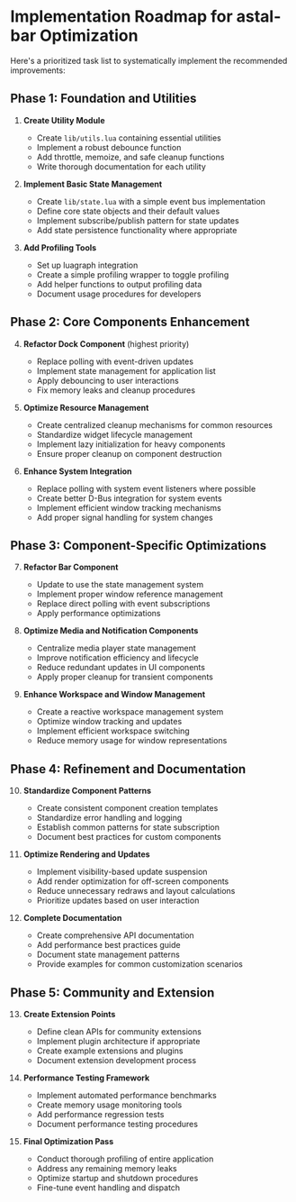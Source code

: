 
# Implementation Roadmap for astal-bar Optimization

Here's a prioritized task list to systematically implement the recommended improvements:

## Phase 1: Foundation and Utilities

1. **Create Utility Module**
   - Create `lib/utils.lua` containing essential utilities
   - Implement a robust debounce function
   - Add throttle, memoize, and safe cleanup functions
   - Write thorough documentation for each utility

2. **Implement Basic State Management**
   - Create `lib/state.lua` with a simple event bus implementation
   - Define core state objects and their default values
   - Implement subscribe/publish pattern for state updates
   - Add state persistence functionality where appropriate

3. **Add Profiling Tools**
   - Set up luagraph integration
   - Create a simple profiling wrapper to toggle profiling
   - Add helper functions to output profiling data
   - Document usage procedures for developers

## Phase 2: Core Components Enhancement

4. **Refactor Dock Component** (highest priority)
   - Replace polling with event-driven updates
   - Implement state management for application list
   - Apply debouncing to user interactions
   - Fix memory leaks and cleanup procedures

5. **Optimize Resource Management**
   - Create centralized cleanup mechanisms for common resources
   - Standardize widget lifecycle management
   - Implement lazy initialization for heavy components
   - Ensure proper cleanup on component destruction

6. **Enhance System Integration**
   - Replace polling with system event listeners where possible
   - Create better D-Bus integration for system events
   - Implement efficient window tracking mechanisms
   - Add proper signal handling for system changes

## Phase 3: Component-Specific Optimizations

7. **Refactor Bar Component**
   - Update to use the state management system
   - Implement proper window reference management
   - Replace direct polling with event subscriptions
   - Apply performance optimizations

8. **Optimize Media and Notification Components**
   - Centralize media player state management
   - Improve notification efficiency and lifecycle
   - Reduce redundant updates in UI components
   - Apply proper cleanup for transient components

9. **Enhance Workspace and Window Management**
   - Create a reactive workspace management system
   - Optimize window tracking and updates
   - Implement efficient workspace switching
   - Reduce memory usage for window representations

## Phase 4: Refinement and Documentation

10. **Standardize Component Patterns**
    - Create consistent component creation templates
    - Standardize error handling and logging
    - Establish common patterns for state subscription
    - Document best practices for custom components

11. **Optimize Rendering and Updates**
    - Implement visibility-based update suspension
    - Add render optimization for off-screen components
    - Reduce unnecessary redraws and layout calculations
    - Prioritize updates based on user interaction

12. **Complete Documentation**
    - Create comprehensive API documentation
    - Add performance best practices guide
    - Document state management patterns
    - Provide examples for common customization scenarios

## Phase 5: Community and Extension

13. **Create Extension Points**
    - Define clean APIs for community extensions
    - Implement plugin architecture if appropriate
    - Create example extensions and plugins
    - Document extension development process

14. **Performance Testing Framework**
    - Implement automated performance benchmarks
    - Create memory usage monitoring tools
    - Add performance regression tests
    - Document performance testing procedures

15. **Final Optimization Pass**
    - Conduct thorough profiling of entire application
    - Address any remaining memory leaks
    - Optimize startup and shutdown procedures
    - Fine-tune event handling and dispatch
